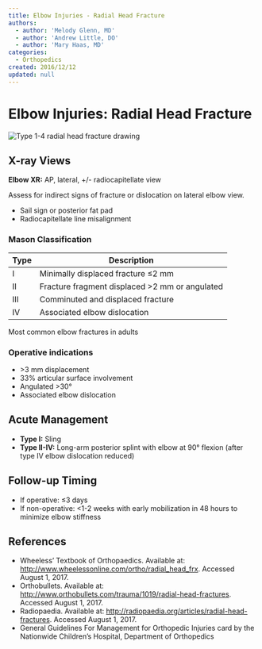 ```yaml
---
title: Elbow Injuries - Radial Head Fracture
authors:
  - author: 'Melody Glenn, MD'
  - author: 'Andrew Little, DO'
  - author: 'Mary Haas, MD'
categories:
  - Orthopedics
created: 2016/12/12
updated: null
---
```


# Elbow Injuries: Radial Head Fracture

![Type 1-4 radial head fracture drawing](media/radial-head-fracture_image-1.png)

## X-ray Views

**Elbow XR:** AP, lateral, +/- radiocapitellate view

Assess for indirect signs of fracture or dislocation on lateral elbow view.

- Sail sign or posterior fat pad
- Radiocapitellate line misalignment

### Mason Classification

| Type | Description                                    |
| ---- | ---------------------------------------------- |
| I    | Minimally displaced fracture ≤2 mm             |
| II   | Fracture fragment displaced >2 mm or angulated |
| III  | Comminuted and displaced fracture              |
| IV   | Associated elbow dislocation                   |

Most common elbow fractures in adults

### Operative indications

- \>3 mm displacement
- 33% articular surface involvement
- Angulated >30°
- Associated elbow dislocation

## Acute Management

- **Type I:** Sling
- **Type II-IV:** Long-arm posterior splint with elbow at 90° flexion (after type IV elbow dislocation reduced)

## Follow-up Timing

- If operative: ≤3 days
- If non-operative: &lt;1-2 weeks with early mobilization in 48 hours to minimize elbow stiffness

## References

- Wheeless’ Textbook of Orthopaedics. Available at: http://www.wheelessonline.com/ortho/radial_head_frx. Accessed August 1, 2017.
- Orthobullets. Available at: http://www.orthobullets.com/trauma/1019/radial-head-fractures. Accessed August 1, 2017.
- Radiopaedia. Available at: http://radiopaedia.org/articles/radial-head-fractures. Accessed August 1, 2017.
- General Guidelines For Management for Orthopedic Injuries card by the Nationwide Children’s Hospital, Department of Orthopedics
